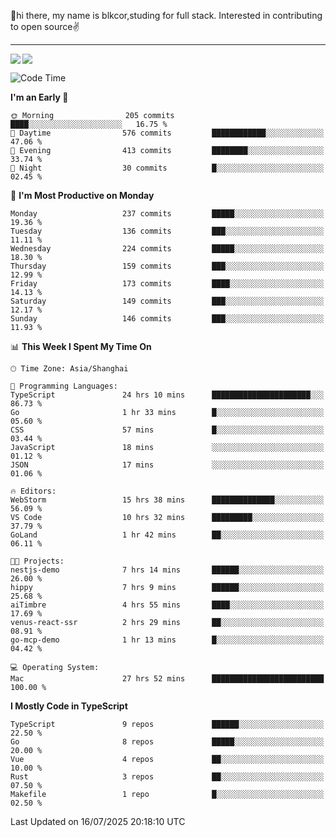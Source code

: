 👋hi there, my name is blkcor,studing for full stack.
Interested in contributing to open source✌️

<hr/>

![](https://github-readme-stats.vercel.app/api?username=blkcor)
<a href="https://github.com/blkcor/github-readme-stats">
    <img align="left" src="https://github-readme-stats.vercel.app/api/top-langs/?username=blkcor&hide=jupyter%20notebook,shaderlab,tex,c%23&langs_count=9" />
</a>


<!--START_SECTION:waka-->
![Code Time](http://img.shields.io/badge/Code%20Time-2%2C256%20hrs%2058%20mins-blue)

**I'm an Early 🐤** 

```text
🌞 Morning                205 commits         ████░░░░░░░░░░░░░░░░░░░░░   16.75 % 
🌆 Daytime                576 commits         ████████████░░░░░░░░░░░░░   47.06 % 
🌃 Evening                413 commits         ████████░░░░░░░░░░░░░░░░░   33.74 % 
🌙 Night                  30 commits          █░░░░░░░░░░░░░░░░░░░░░░░░   02.45 % 
```
📅 **I'm Most Productive on Monday** 

```text
Monday                   237 commits         █████░░░░░░░░░░░░░░░░░░░░   19.36 % 
Tuesday                  136 commits         ███░░░░░░░░░░░░░░░░░░░░░░   11.11 % 
Wednesday                224 commits         █████░░░░░░░░░░░░░░░░░░░░   18.30 % 
Thursday                 159 commits         ███░░░░░░░░░░░░░░░░░░░░░░   12.99 % 
Friday                   173 commits         ████░░░░░░░░░░░░░░░░░░░░░   14.13 % 
Saturday                 149 commits         ███░░░░░░░░░░░░░░░░░░░░░░   12.17 % 
Sunday                   146 commits         ███░░░░░░░░░░░░░░░░░░░░░░   11.93 % 
```


📊 **This Week I Spent My Time On** 

```text
🕑︎ Time Zone: Asia/Shanghai

💬 Programming Languages: 
TypeScript               24 hrs 10 mins      ██████████████████████░░░   86.73 % 
Go                       1 hr 33 mins        █░░░░░░░░░░░░░░░░░░░░░░░░   05.60 % 
CSS                      57 mins             █░░░░░░░░░░░░░░░░░░░░░░░░   03.44 % 
JavaScript               18 mins             ░░░░░░░░░░░░░░░░░░░░░░░░░   01.12 % 
JSON                     17 mins             ░░░░░░░░░░░░░░░░░░░░░░░░░   01.06 % 

🔥 Editors: 
WebStorm                 15 hrs 38 mins      ██████████████░░░░░░░░░░░   56.09 % 
VS Code                  10 hrs 32 mins      █████████░░░░░░░░░░░░░░░░   37.79 % 
GoLand                   1 hr 42 mins        ██░░░░░░░░░░░░░░░░░░░░░░░   06.11 % 

🐱‍💻 Projects: 
nestjs-demo              7 hrs 14 mins       ██████░░░░░░░░░░░░░░░░░░░   26.00 % 
hippy                    7 hrs 9 mins        ██████░░░░░░░░░░░░░░░░░░░   25.68 % 
aiTimbre                 4 hrs 55 mins       ████░░░░░░░░░░░░░░░░░░░░░   17.69 % 
venus-react-ssr          2 hrs 29 mins       ██░░░░░░░░░░░░░░░░░░░░░░░   08.91 % 
go-mcp-demo              1 hr 13 mins        █░░░░░░░░░░░░░░░░░░░░░░░░   04.42 % 

💻 Operating System: 
Mac                      27 hrs 52 mins      █████████████████████████   100.00 % 
```

**I Mostly Code in TypeScript** 

```text
TypeScript               9 repos             ██████░░░░░░░░░░░░░░░░░░░   22.50 % 
Go                       8 repos             █████░░░░░░░░░░░░░░░░░░░░   20.00 % 
Vue                      4 repos             ██░░░░░░░░░░░░░░░░░░░░░░░   10.00 % 
Rust                     3 repos             ██░░░░░░░░░░░░░░░░░░░░░░░   07.50 % 
Makefile                 1 repo              █░░░░░░░░░░░░░░░░░░░░░░░░   02.50 % 
```




 Last Updated on 16/07/2025 20:18:10 UTC
<!--END_SECTION:waka-->


